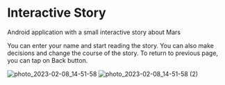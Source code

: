 # Interactive Story
Android application with a small interactive story about Mars

You can enter your name and start reading the story. You can also make decisions and change the course of the story. To return to previous page, you can tap on Back button.

![photo_2023-02-08_14-51-58](https://user-images.githubusercontent.com/19814752/217470474-96740cc7-b833-4084-bbbc-001d2a09d842.jpg) ![photo_2023-02-08_14-51-58 (2)](https://user-images.githubusercontent.com/19814752/217470502-79cd66de-3bf2-4d27-a841-29c0f454e611.jpg)
